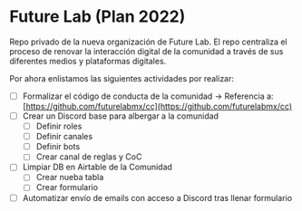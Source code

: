 # Future Lab (Plan 2022)

Repo privado de la nueva organización de Future Lab. El repo centraliza el proceso de renovar la interacción digital de la comunidad a través de sus diferentes medios y plataformas digitales.

Por ahora enlistamos las siguientes actividades por realizar:

- [ ] Formalizar el código de conducta de la comunidad → Referencia a: [https://github.com/futurelabmx/cc](https://github.com/futurelabmx/cc)
- [ ] Crear un Discord base para albergar a la comunidad
   - [ ] Definir roles
   - [ ] Definir canales
   - [ ] Definir bots
   - [ ] Crear canal de reglas y CoC
- [ ] Limpiar DB en Airtable de la Comunidad
   - [ ] Crear nueba tabla
   - [ ] Crear formulario
- [ ] Automatizar envío de emails con acceso a Discord tras llenar formulario
